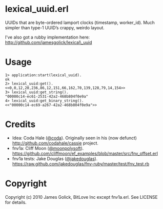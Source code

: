 lexical\_uuid.erl
=================

UUIDs that are byte-ordered lamport clocks (timestamp, worker\_id). Much simpler than type-1 UUID’s crappy, weirdo layout.

I've also got a rubby implementation here: http://github.com/jamesgolick/lexical\_uuid

# Usage

    1> application:start(lexical_uuid).
    ok
    2> lexical_uuid:get().
    <<0,0,12,20,236,86,12,151,66,162,70,139,128,79,14,154>>
    3> lexical_uuid:get_string().
    "00000c14-ec61-2531-42a2-468b804f0e9a"
    4> lexical_uuid:get_binary_string().
    <<"00000c14-ec69-a267-42a2-468b804f0e9a">>

# Credits

  * Idea: Coda Hale ([@coda](http://twitter.com/coda)). Originally seen in his (now defunct) http://github.com/codahale/cassie project.
  * fnv1a: Cliff Moon ([@moonpolysoft](http://twitter.com/moonpolysoft)). https://github.com/cliffmoon/ef_examples/blob/master/src/fnv_offset.erl
  * fnv1a tests: Jake Douglas ([@jakedouglas](http://twitter.com/jakedouglas)). https://raw.github.com/jakedouglas/fnv-ruby/master/test/fnv_test.rb

# Copyright
  
Copyright (c) 2010 James Golick, BitLove Inc except fnv1a.erl. See LICENSE for details.
